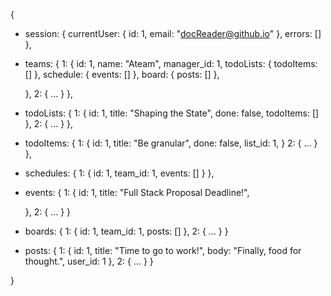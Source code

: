 
{
  - session: {
    currentUser: {
      id: 1,
      email: "docReader@github.io"
    },
    errors: []
  },

  - teams: {
    1: {
      id: 1,
      name: "Ateam",
      manager_id: 1,
      todoLists: {
        todoItems: []
      },
      schedule: {
        events: []
      },
      board: {
        posts: []
      },

    },
    2: { ... }
  },

  - todoLists: {
    1: {
      id: 1,
      title: "Shaping the State",
      done: false,
      todoItems: []
    },
    2: { ... }
  },

  - todoItems: {
    1: {
      id: 1,
      title: "Be granular",
      done: false,
      list_id: 1,
    }
    2: { ... }
  },

  - schedules: {
    1: {
      id: 1,
      team_id: 1,
      events: []
    }
  },

  - events: {
    1: {
      id: 1,
      title: "Full Stack Proposal Deadline!",

    },
    2: { ... }
  }

  - boards: {
    1: {
      id: 1,
      team_id: 1,
      posts: []
    },
    2: { ... }
  }

  - posts: {
    1: {
      id: 1,
      title: "Time to go to work!",
      body: "Finally, food for thought.",
      user_id: 1
    },
    2: { ... }
  }

}
